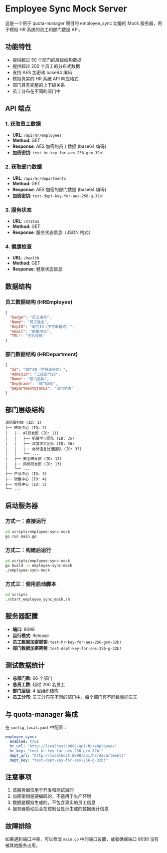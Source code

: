 # Employee Sync Mock Server

这是一个用于 quota-manager 项目的 employee_sync 功能的 Mock 服务器，用于模拟 HR 系统的员工和部门数据 API。

## 功能特性

- 提供超过 50 个部门的层级结构数据
- 提供超过 200 个员工的分布式数据
- 支持 AES 加密和 base64 编码
- 模拟真实的 HR 系统 API 响应格式
- 部门具有完整的上下级关系
- 员工分布在不同的部门中

## API 端点

### 1. 获取员工数据
- **URL**: `/api/hr/employees`
- **Method**: GET
- **Response**: AES 加密的员工数据 (base64 编码)
- **加密密钥**: `test-hr-key-for-aes-256-gcm-32b!`

### 2. 获取部门数据
- **URL**: `/api/hr/departments`
- **Method**: GET
- **Response**: AES 加密的部门数据 (base64 编码)
- **加密密钥**: `test-dept-key-for-aes-256-g-32b!`

### 3. 服务状态
- **URL**: `/status`
- **Method**: GET
- **Response**: 服务状态信息（JSON 格式）

### 4. 健康检查
- **URL**: `/health`
- **Method**: GET
- **Response**: 健康状态信息

## 数据结构

### 员工数据结构 (HREmployee)
```json
{
  "badge": "员工编号",
  "Name": "员工姓名",
  "DepID": "部门ID（字符串格式）",
  "email": "邮箱地址",
  "TEL": "手机号码"
}
```

### 部门数据结构 (HRDepartment)
```json
{
  "Id": "部门ID（字符串格式）",
  "AdminId": "上级部门ID",
  "Name": "部门名称",
  "DepGrade": "部门级别",
  "DepartmentStatus": "部门状态"
}
```

## 部门层级结构

```
深信服科技 (ID: 1)
├── 研发中心 (ID: 2)
│   ├── AI研发部 (ID: 11)
│   │   ├── 机器学习团队 (ID: 35)
│   │   ├── 深度学习团队 (ID: 36)
│   │   ├── 自然语言处理团队 (ID: 37)
│   │   └── ...
│   ├── 安全研发部 (ID: 12)
│   ├── 网络研发部 (ID: 13)
│   └── ...
├── 产品中心 (ID: 3)
├── 销售中心 (ID: 4)
├── 市场中心 (ID: 5)
└── ...
```

## 启动服务器

### 方式一：直接运行
```bash
cd scripts/employee-sync-mock
go run main.go
```

### 方式二：构建后运行
```bash
cd scripts/employee-sync-mock
go build -o employee-sync-mock
./employee-sync-mock
```

### 方式三：使用启动脚本
```bash
cd scripts
./start_employee_sync_mock.sh
```

## 服务器配置

- **端口**: 8098
- **运行模式**: Release
- **员工数据加密密钥**: `test-hr-key-for-aes-256-gcm-32b!`
- **部门数据加密密钥**: `test-dept-key-for-aes-256-g-32b!`

## 测试数据统计

- **总部门数**: 66 个部门
- **总员工数**: 超过 200 名员工
- **部门层级**: 4 层组织结构
- **员工分布**: 员工分布在不同的部门中，每个部门有不同数量的员工

## 与 quota-manager 集成

在 `config_local.yaml` 中配置：

```yaml
employee_sync:
  enabled: true
  hr_url: "http://localhost:8098/api/hr/employees"
  hr_key: "test-hr-key-for-aes-256-gcm-32b!"
  dept_url: "http://localhost:8098/api/hr/departments"
  dept_key: "test-dept-key-for-aes-256-g-32b!"
```

## 注意事项

1. 该服务器仅用于开发和测试目的
2. 加密密钥是硬编码的，不适用于生产环境
3. 数据是模拟生成的，不包含真实的员工信息
4. 服务器启动后会在控制台显示生成的数据统计信息

## 故障排除

如果遇到端口冲突，可以修改 `main.go` 中的端口设置，或者确保端口 8099 没有被其他服务占用。